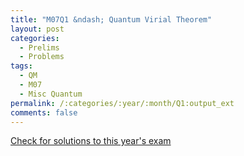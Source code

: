 ```yaml
---
title: "M07Q1 &ndash; Quantum Virial Theorem"
layout: post
categories:
  - Prelims
  - Problems
tags:
  - QM
  - M07
  - Misc Quantum
permalink: /:categories/:year/:month/Q1:output_ext
comments: false
---
```

<object data="2007M1Q.pdf" type="application/pdf" width="100%" height="500"></object>
<div class="message"><a href='https://princetonprelim.com/prelim/19/'>Check for solutions to this year's exam</a></div>